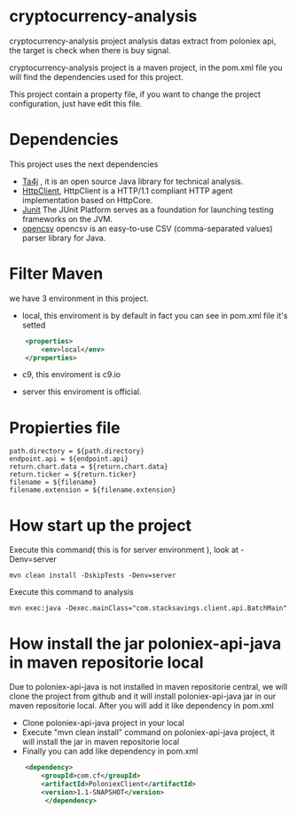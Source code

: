 # cryptocurrency-analysis

cryptocurrency-analysis project analysis datas extract from poloniex api, the target is check when there is buy signal.

cryptocurrency-analysis project is a maven project, in the pom.xml file you will find the dependencies used for this project.

This project contain a property file, if you want to change the project configuration, just have edit this file.

# Dependencies

This project uses the next dependencies
- [Ta4j](https://github.com/mdeverdelhan/ta4j) , it is an open source Java library for technical analysis.
- [HttpClient](http://hc.apache.org/httpclient-3.x/), HttpClient is a HTTP/1.1 compliant HTTP agent implementation based on HttpCore.
- [Junit](http://junit.org/junit5/) The JUnit Platform serves as a foundation for launching testing frameworks on the JVM.
- [opencsv](http://opencsv.sourceforge.net/) opencsv is an easy-to-use CSV (comma-separated values) parser library for Java. 

# Filter Maven

we have 3 environment in this project. 

- local, this enviroment is by default in fact you can see in pom.xml file it's setted 
```xml
	<properties>
		<env>local</env>
	</properties>
```
- c9, this enviroment is c9.io

- server this enviroment is official.


# Propierties file
```property
path.directory = ${path.directory}
endpoint.api = ${endpoint.api}
return.chart.data = ${return.chart.data}
return.ticker = ${return.ticker}
filename = ${filename}
filename.extension = ${filename.extension}
```

# How start up the project

Execute this command( this is for server environment ), look at -Denv=server

```linux
mvn clean install -DskipTests -Denv=server
```


Execute this command to analysis


```linux
mvn exec:java -Dexec.mainClass="com.stacksavings.client.api.BatchMain"
```

# How install the jar poloniex-api-java in maven repositorie local

Due to poloniex-api-java is not installed in maven repositorie central, we will clone the project from github and it will install poloniex-api-java jar in our maven repositorie local. After you will add it like dependency in pom.xml

- Clone poloniex-api-java project in your local 
- Execute "mvn clean install" command on poloniex-api-java project, it will install the jar in maven repositorie local
- Finally you can add like dependency in pom.xml

```xml
	<dependency>
		<groupId>com.cf</groupId>
		<artifactId>PoloniexClient</artifactId>
		<version>1.1-SNAPSHOT</version>
         </dependency>
```


